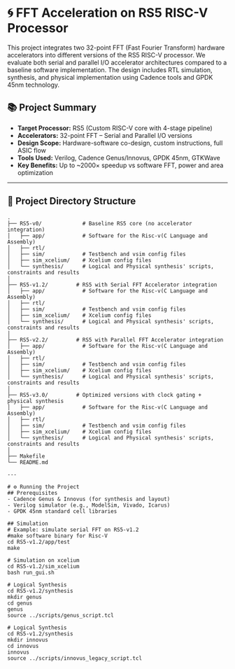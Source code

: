 # 🌀 FFT Acceleration on RS5 RISC-V Processor

This project integrates two 32-point FFT (Fast Fourier Transform) hardware accelerators into different versions of the RS5 RISC-V processor. We evaluate both serial and parallel I/O accelerator architectures compared to a baseline software implementation. The design includes RTL simulation, synthesis, and physical implementation using Cadence tools and GPDK 45nm technology.

## 📚 Project Summary

- **Target Processor:** RS5 (Custom RISC-V core with 4-stage pipeline)
- **Accelerators:** 32-point FFT – Serial and Parallel I/O versions
- **Design Scope:** Hardware-software co-design, custom instructions, full ASIC flow
- **Tools Used:** Verilog, Cadence Genus/Innovus, GPDK 45nm, GTKWave
- **Key Benefits:** Up to ~2000× speedup vs software FFT, power and area optimization

---

## 🌲 Project Directory Structure

```text
.
├── RS5-v0/             # Baseline RS5 core (no accelerator integration)
│   ├── app/            # Software for the Risc-v(C Language and Assembly)
│   ├── rtl/           
│   ├── sim/            # Testbench and vsim config files
│   ├── sim_xcelium/    # Xcelium config files
│   └── synthesis/      # Logical and Physical synthesis' scripts, constraints and results     
│
├── RS5-v1.2/         # RS5 with Serial FFT Accelerator integration
│   ├── app/            # Software for the Risc-v(C Language and Assembly)
│   ├── rtl/           
│   ├── sim/            # Testbench and vsim config files
│   ├── sim_xcelium/    # Xcelium config files
│   └── synthesis/      # Logical and Physical synthesis' scripts, constraints and results
│
├── RS5-v2.2/         # RS5 with Parallel FFT Accelerator integration
│   ├── app/            # Software for the Risc-v(C Language and Assembly)
│   ├── rtl/           
│   ├── sim/            # Testbench and vsim config files
│   ├── sim_xcelium/    # Xcelium config files
│   └── synthesis/      # Logical and Physical synthesis' scripts, constraints and results
│
├── RS5-v3.0/         # Optimized versions with clock gating + physical synthesis
│   ├── app/            # Software for the Risc-v(C Language and Assembly)
│   ├── rtl/           
│   ├── sim/            # Testbench and vsim config files
│   ├── sim_xcelium/    # Xcelium config files
│   └── synthesis/      # Logical and Physical synthesis' scripts, constraints and results
│
├── Makefile
└── README.md

---

# ⚙️ Running the Project
## Prerequisites
- Cadence Genus & Innovus (for synthesis and layout)
- Verilog simulator (e.g., ModelSim, Vivado, Icarus)
- GPDK 45nm standard cell libraries

## Simulation
# Example: simulate serial FFT on RS5-v1.2
#make software binary for Risc-V
cd RS5-v1.2/app/test
make

# Simulation on xcelium
cd RS5-v1.2/sim_xcelium
bash run_gui.sh

# Logical Synthesis
cd RS5-v1.2/synthesis
mkdir genus
cd genus
genus 
source ../scripts/genus_script.tcl

# Logical Synthesis
cd RS5-v1.2/synthesis
mkdir innovus
cd innovus
innovus 
source ../scripts/innovus_legacy_script.tcl
